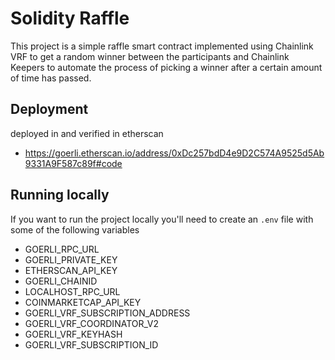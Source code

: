 # Solidity Raffle
This project is a simple raffle smart contract implemented using Chainlink VRF to get a random winner between the participants and Chainlink Keepers to automate the process of picking a winner after a certain amount of time has passed.

## Deployment
deployed in and verified in etherscan  
* https://goerli.etherscan.io/address/0xDc257bdD4e9D2C574A9525d5Ab9331A9F587c89f#code

## Running locally
If you want to run the project locally you'll need to create an ``.env`` file with some of the following variables
* GOERLI_RPC_URL
* GOERLI_PRIVATE_KEY
* ETHERSCAN_API_KEY
* GOERLI_CHAINID
* LOCALHOST_RPC_URL
* COINMARKETCAP_API_KEY
* GOERLI_VRF_SUBSCRIPTION_ADDRESS
* GOERLI_VRF_COORDINATOR_V2
* GOERLI_VRF_KEYHASH
* GOERLI_VRF_SUBSCRIPTION_ID